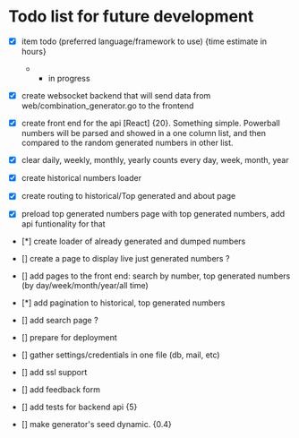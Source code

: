 # Todo list for future development
- [x] item todo (preferred language/framework to use) {time estimate in hours} 
   * - in progress

- [x] create websocket backend that will send data from web/combination_generator.go to the frontend

- [x] create front end for the api [React] {20}. Something simple. Powerball numbers will be parsed and showed in a one column list, and then compared to the random generated numbers in other list.

- [x] clear daily, weekly, monthly, yearly counts every day, week, month, year

- [x] create historical numbers loader

- [x] create routing to historical/Top generated and about page 

- [x] preload top generated numbers page with top generated numbers, add api funtionality for that

- [*] create loader of already generated and dumped numbers

- [] create a page to display live just generated numbers ?

- [] add pages to the front end: search by number, top generated numbers (by day/week/month/year/all time)

- [*] add pagination to historical, top generated numbers

- [] add search page ?

- [] prepare for deployment 

- [] gather settings/credentials in one file (db, mail, etc)

- [] add ssl support 

- [] add feedback form

- [] add tests for backend api {5} 

- [] make generator's seed dynamic. {0.4}
